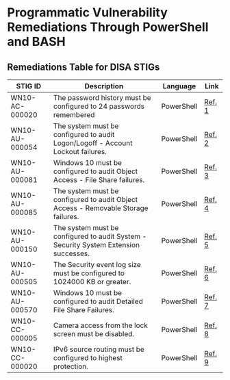 # Programmatic Vulnerability Remediations Through PowerShell and BASH

## Remediations Table for DISA STIGs

| STIG ID        | Description                   | Language   | Link                                                     |
|------------|-------------------------------|------------|--------------------------------------------------------------|
| WN10-AC-000020 | The password history must be configured to 24 passwords remembered | PowerShell | [Ref. 1](https://github.com/Joshua01X/Programmatic-Remediation-Scripts/blob/main/STIG%20Scripts/WN10-AC-000020.ps1) |
| WN10-AU-000054 | The system must be configured to audit Logon/Logoff - Account Lockout failures. | PowerShell | [Ref. 2](https://github.com/Joshua01X/Programmatic-Remediation-Scripts/blob/main/STIG%20Scripts/WN10-AU-000054.ps1) | 
| WN10-AU-000081 | Windows 10 must be configured to audit Object Access - File Share failures. | PowerShell | [Ref. 3](https://github.com/Joshua01X/Programmatic-Remediation-Scripts/blob/main/STIG%20Scripts/WN10-AU-000081.ps1) |
| WN10-AU-000085 | The system must be configured to audit Object Access - Removable Storage failures. | PowerShell | [Ref. 4](https://github.com/Joshua01X/Programmatic-Remediation-Scripts/blob/main/STIG%20Scripts/WN10-AU-000085.ps1) |
| WN10-AU-000150 | The system must be configured to audit System - Security System Extension successes. | PowerShell | [Ref. 5](https://github.com/Joshua01X/Programmatic-Remediation-Scripts/blob/main/STIG%20Scripts/WN10-AU-000150.ps1) | 
| WN10-AU-000505 | The Security event log size must be configured to 1024000 KB or greater. | PowerShell | [Ref. 6](https://github.com/Joshua01X/Programmatic-Remediation-Scripts/blob/main/STIG%20Scripts/WN10-AU-000505.ps1) |
| WN10-AU-000570 | Windows 10 must be configured to audit Detailed File Share Failures. | PowerShell | [Ref. 7](https://github.com/Joshua01X/Programmatic-Remediation-Scripts/blob/main/STIG%20Scripts/WN10-AU-000570.ps1) |
| WN10-CC-000005 | Camera access from the lock screen must be disabled. | PowerShell | [Ref. 8](https://github.com/Joshua01X/Programmatic-Remediation-Scripts/blob/main/STIG%20Scripts/WN10-CC-000005.ps1) |
| WN10-CC-000020 | IPv6 source routing must be configured to highest protection. | PowerShell | [Ref. 9](https://github.com/Joshua01X/Programmatic-Remediation-Scripts/blob/main/STIG%20Scripts/WN10-CC-000020.ps1) |
